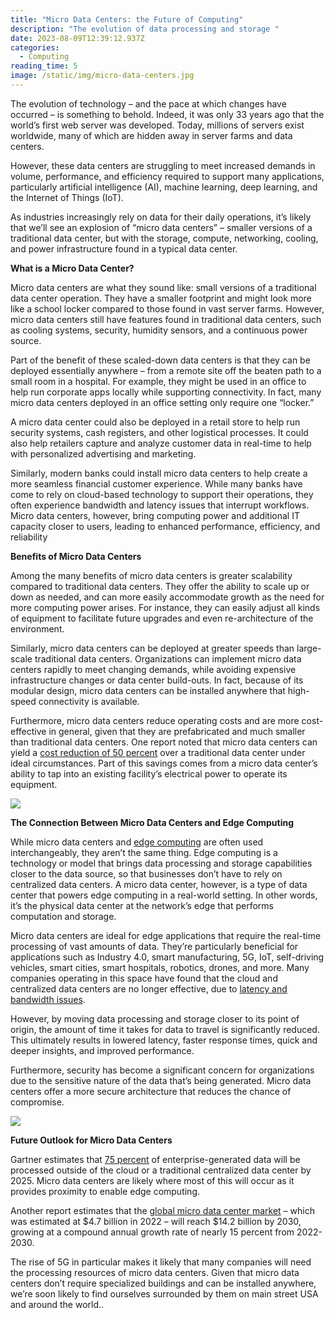 ```yaml
---
title: "Micro Data Centers: the Future of Computing"
description: "The evolution of data processing and storage "
date: 2023-08-09T12:39:12.937Z
categories:
  - Computing
reading_time: 5
image: /static/img/micro-data-centers.jpg
---
```

The evolution of technology – and the pace at which changes have occurred – is something to behold. Indeed, it was only 33 years ago that the world’s first web server was developed. Today, millions of servers exist worldwide, many of which are hidden away in server farms and data centers. 

However, these data centers are struggling to meet increased demands in volume, performance, and efficiency required to support many applications, particularly artificial intelligence (AI), machine learning, deep learning, and the Internet of Things (IoT). 

As industries increasingly rely on data for their daily operations, it’s likely that we’ll see an explosion of “micro data centers” – smaller versions of a traditional data center, but with the storage, compute, networking, cooling, and power infrastructure found in a typical data center.

**What is a Micro Data Center?** 

Micro data centers are what they sound like: small versions of a traditional data center operation. They have a smaller footprint and might look more like a school locker compared to those found in vast server farms. However, micro data centers still have features found in traditional data centers, such as cooling systems, security, humidity sensors, and a continuous power source. 

Part of the benefit of these scaled-down data centers is that they can be deployed essentially anywhere – from a remote site off the beaten path to a small room in a hospital. For example, they might be used in an office to help run corporate apps locally while supporting connectivity. In fact, many micro data centers deployed in an office setting only require one “locker.” 

A micro data center could also be deployed in a retail store to help run security systems, cash registers, and other logistical processes. It could also help retailers capture and analyze customer data in real-time to help with personalized advertising and marketing. 

Similarly, modern banks could install micro data centers to help create a more seamless financial customer experience. While many banks have come to rely on cloud-based technology to support their operations, they often experience bandwidth and latency issues that interrupt workflows. Micro data centers, however, bring computing power and additional IT capacity closer to users, leading to enhanced performance, efficiency, and reliability

**Benefits of Micro Data Centers**

Among the many benefits of micro data centers is greater scalability compared to traditional data centers. They offer the ability to scale up or down as needed, and can more easily accommodate growth as the need for more computing power arises. For instance, they can easily adjust all kinds of equipment to facilitate future upgrades and even re-architecture of the environment. 

Similarly, micro data centers can be deployed at greater speeds than large-scale traditional data centers. Organizations can implement micro data centers rapidly to meet changing demands, while avoiding expensive infrastructure changes or data center build-outs. In fact, because of its modular design, micro data centers can be installed anywhere that high-speed connectivity is available. 

Furthermore, micro data centers reduce operating costs and are more cost-effective in general, given that they are prefabricated and much smaller than traditional data centers. One report noted that micro data centers can yield a [cost reduction of 50 percent](https://www.raritan.com/ap/blog/detail/cost-savings-with-micro-data-centers) over a traditional data center under ideal circumstances. Part of this savings comes from a micro data center’s ability to tap into an existing facility’s electrical power to operate its equipment. 

![](/static/img/cloud-computing.png)

**The Connection Between Micro Data Centers and Edge Computing**

While micro data centers and [edge computing](https://www.minecheck.com/posts/what-is-edge-computing/) are often used interchangeably, they aren’t the same thing. Edge computing is a technology or model that brings data processing and storage capabilities closer to the data source, so that businesses don’t have to rely on centralized data centers. A micro data center, however, is a type of data center that powers edge computing in a real-world setting. In other words, it’s the physical data center at the network’s edge that performs computation and storage. 

Micro data centers are ideal for edge applications that require the real-time processing of vast amounts of data. They’re particularly beneficial for applications such as Industry 4.0, smart manufacturing, 5G, IoT, self-driving vehicles, smart cities, smart hospitals, robotics, drones, and more. Many companies operating in this space have found that the cloud and centralized data centers are no longer effective, due to [latency and bandwidth issues](https://www.minecheck.com/posts/the-past-present-and-future-of-cloud-computing/).

However, by moving data processing and storage closer to its point of origin, the amount of time it takes for data to travel is significantly reduced. This ultimately results in lowered latency, faster response times, quick and deeper insights, and improved performance. 

Furthermore, security has become a significant concern for organizations due to the sensitive nature of the data that’s being generated. Micro data centers offer a more secure architecture that reduces the chance of compromise.

![](/static/img/micro-clouds.png)

**Future Outlook for Micro Data Centers**

Gartner estimates that [75 percent](https://www.gartner.com/smarterwithgartner/what-edge-computing-means-for-infrastructure-and-operations-leaders) of enterprise-generated data will be processed outside of the cloud or a traditional centralized data center by 2025. Micro data centers are likely where most of this will occur as it provides proximity to enable edge computing. 

Another report estimates that the [global micro data center market](https://www.globenewswire.com/news-release/2023/07/17/2705440/0/en/Mini-Data-Centers-Global-Market-to-Reach-14-2-Billion-by-2030-Increasing-Concerns-for-Minimizing-Pollution-Levels-Fuel-Demand-for-Sustainable-Data-Centers.html) – which was estimated at $4.7 billion in 2022 – will reach $14.2 billion by 2030, growing at a compound annual growth rate of nearly 15 percent from 2022-2030. 

The rise of 5G in particular makes it likely that many companies will need the processing resources of micro data centers. Given that micro data centers don’t require specialized buildings and can be installed anywhere, we’re soon likely to find ourselves surrounded by them on main street USA and around the world..